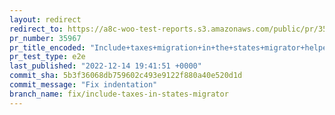 ```yaml
---
layout: redirect
redirect_to: https://a8c-woo-test-reports.s3.amazonaws.com/public/pr/35967/e2e/index.html
pr_number: 35967
pr_title_encoded: "Include+taxes+migration+in+the+states+migrator+helper+method"
pr_test_type: e2e
last_published: "2022-12-14 19:41:51 +0000"
commit_sha: 5b3f36068db759602c493e9122f880a40e520d1d
commit_message: "Fix indentation"
branch_name: fix/include-taxes-in-states-migrator
---
```

